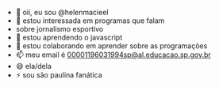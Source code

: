 - 👋 oii, eu sou @helenmacieel
- 👀 estou interessada em programas que falam
- sobre jornalismo esportivo
- 🌱 estou aprendendo o javascript
- 💞️ estou colaborando em aprender sobre as programações
- 📫 meu email é 00001196031994sp@al.educacao.sp.gov.br
- 😄 ela/dela
- ⚡ sou são paulina fanática

<!---
helenmacieel/helenmacieel is a ✨ special ✨ repository because its `README.md` (this file) appears on your GitHub profile.
You can click the Preview link to take a look at your changes.
--->

